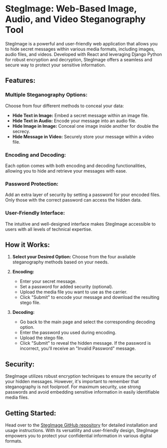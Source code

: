 # StegImage: Web-Based Image, Audio, and Video Steganography Tool

StegImage is a powerful and user-friendly web application that allows you to hide secret messages within various media formats, including images, audio files, and videos. Developed with React and leveraging Django Python for robust encryption and decryption, StegImage offers a seamless and secure way to protect your sensitive information.

## Features:

### Multiple Steganography Options:
Choose from four different methods to conceal your data:
- **Hide Text in Image:** Embed a secret message within an image file.
- **Hide Text in Audio:** Encode your message into an audio file.
- **Hide Image in Image:** Conceal one image inside another for double the secrecy.
- **Hide Message in Video:** Securely store your message within a video file.

### Encoding and Decoding:
Each option comes with both encoding and decoding functionalities, allowing you to hide and retrieve your messages with ease.

### Password Protection:
Add an extra layer of security by setting a password for your encoded files. Only those with the correct password can access the hidden data.

### User-Friendly Interface:
The intuitive and well-designed interface makes StegImage accessible to users with all levels of technical expertise.

## How it Works:

1. **Select your Desired Option:**
   Choose from the four available steganography methods based on your needs.

2. **Encoding:**
   - Enter your secret message.
   - Set a password for added security (optional).
   - Upload the media file you want to use as the carrier.
   - Click "Submit" to encode your message and download the resulting stego file.

3. **Decoding:**
   - Go back to the main page and select the corresponding decoding option.
   - Enter the password you used during encoding.
   - Upload the stego file.
   - Click "Submit" to reveal the hidden message. If the password is incorrect, you'll receive an "Invalid Password" message.

## Security:

StegImage utilizes robust encryption techniques to ensure the security of your hidden messages. However, it's important to remember that steganography is not foolproof. For maximum security, use strong passwords and avoid embedding sensitive information in easily identifiable media files.

## Getting Started:

Head over to the [StegImage GitHub repository](#) for detailed installation and usage instructions. With its versatility and user-friendly design, StegImage empowers you to protect your confidential information in various digital formats.